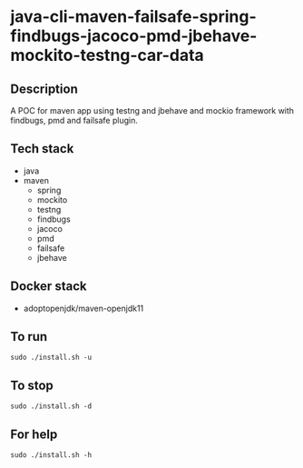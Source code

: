 # java-cli-maven-failsafe-spring-findbugs-jacoco-pmd-jbehave-mockito-testng-car-data

## Description
A POC for maven app using testng
and jbehave and mockio framework
 with findbugs,
pmd and failsafe plugin.

## Tech stack
- java
- maven
	- spring
	- mockito
  - testng
  - findbugs
  - jacoco
  - pmd
  - failsafe
  - jbehave

## Docker stack
- adoptopenjdk/maven-openjdk11

## To run
`sudo ./install.sh -u`

## To stop
`sudo ./install.sh -d`

## For help
`sudo ./install.sh -h`
